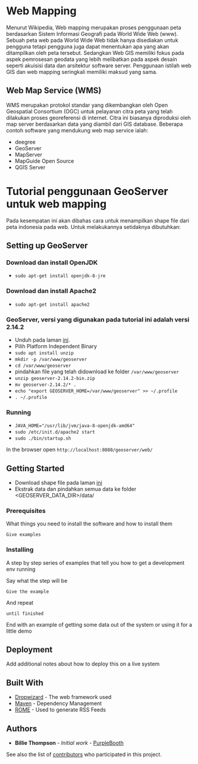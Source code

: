 # Web Mapping

Menurut Wikipedia, Web mapping merupakan proses penggunaan peta berdasarkan Sistem Informasi Geografi pada World Wide Web (www). Sebuah peta web pada World Wide Web tidak hanya disediakan untuk pengguna tetapi pengguna juga dapat menentukan apa yang akan ditampilkan oleh peta tersebut. Sedangkan Web GIS memiliki fokus pada aspek pemrosesan geodata yang lebih melibatkan pada aspek desain seperti akuisisi data dan arsitektur software server. Penggunaan istilah web GIS dan web mapping seringkali memiliki maksud yang sama. 


## Web Map Service (WMS) 
WMS merupakan protokol standar yang dikembangkan oleh Open Geospatial Consortium (OGC) untuk pelayanan citra peta yang telah dilakukan proses georeferensi di internet. Citra ini biasanya diproduksi oleh map server berdasarkan data yang diambil dari GIS database. Beberapa contoh software yang mendukung web map service ialah:
- deegree
- GeoServer
- MapServer
- MapGuide Open Source
- QGIS Server

# Tutorial penggunaan GeoServer untuk web mapping
Pada kesempatan ini akan dibahas cara untuk menampilkan shape file dari peta indonesia pada web. Untuk melakukannya setidaknya dibutuhkan:

## Setting up GeoServer
### Download dan install OpenJDK
 - `sudo apt-get install openjdk-8-jre`

### Download dan install Apache2
 - `sudo apt-get install apache2`

### GeoServer, versi yang digunakan pada tutorial ini adalah versi 2.14.2
 - Unduh pada laman [ini](http://geoserver.org/release/stable/).
 - Pilih Platform Independent Binary
 - `sudo apt install unzip`
 - `mkdir -p /var/www/geoserver`
 - `cd /var/www/geoserver`
 - pindahkan file yang telah didownload ke folder `/var/www/geoserver`
 - `unzip geoserver-2.14.2-bin.zip`
 - `mv geoserver-2.14.2/* .`
 - `echo "export GEOSERVER_HOME=/var/www/geoserver" >> ~/.profile`
 - `. ~/.profile`

### Running
 - `JAVA_HOME="/usr/lib/jvm/java-8-openjdk-amd64"`
 - `sudo /etc/init.d/apache2 start` 
 - `sudo ./bin/startup.sh`

In the browser open `http://localhost:8080/geoserver/web/`

## Getting Started
- Download shape file pada laman [ini](https://data.biogeo.ucdavis.edu/data/diva/adm/IDN_adm.zip)
- Ekstrak data dan pindahkan semua data ke folder <GEOSERVER_DATA_DIR>/data/

 


### Prerequisites

What things you need to install the software and how to install them

```
Give examples
```

### Installing

A step by step series of examples that tell you how to get a development env running

Say what the step will be

```
Give the example
```

And repeat

```
until finished
```

End with an example of getting some data out of the system or using it for a little demo


## Deployment

Add additional notes about how to deploy this on a live system

## Built With

* [Dropwizard](http://www.dropwizard.io/1.0.2/docs/) - The web framework used
* [Maven](https://maven.apache.org/) - Dependency Management
* [ROME](https://rometools.github.io/rome/) - Used to generate RSS Feeds

## Authors

* **Billie Thompson** - *Initial work* - [PurpleBooth](https://github.com/PurpleBooth)

See also the list of [contributors](https://github.com/your/project/contributors) who participated in this project.

